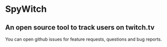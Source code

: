 # SpyWitch
## An open source tool to track users on twitch.tv

You can open github issues for feature requests, questions and bug reports.
